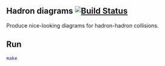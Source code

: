## Hadron diagrams [![Build Status](https://travis-ci.com/kqf/hadron-diagrams.svg?token=7bkqqhrPB19pD1YKrAZM&branch=master)](https://travis-ci.com/kqf/hadron-diagrams)
Produce nice-looking diagrams for hadron-hadron collisions.

## Run
```bash
make
```
